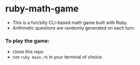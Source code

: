 # ruby-math-game
- This is a fun/silly CLI-based math game built with Ruby. 
- Arithmetic questions are randomly generated on each turn. 

### To play the game:
- clone this repo
- run `ruby main.rb` in your terminal of choice.

